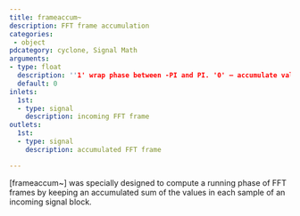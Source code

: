 ```yaml
---
title: frameaccum~
description: FFT frame accumulation
categories:
 - object
pdcategory: cyclone, Signal Math
arguments:
- type: float
  description: ''1' wrap phase between -PI and PI. '0' — accumulate values without bounds
  default: 0
inlets:
  1st:
  - type: signal
    description: incoming FFT frame
outlets:
  1st:
  - type: signal
    description: accumulated FFT frame

---
```


[frameaccum~] was specially designed to compute a running phase of FFT frames by keeping an accumulated sum of the values in each sample of an incoming signal block.

